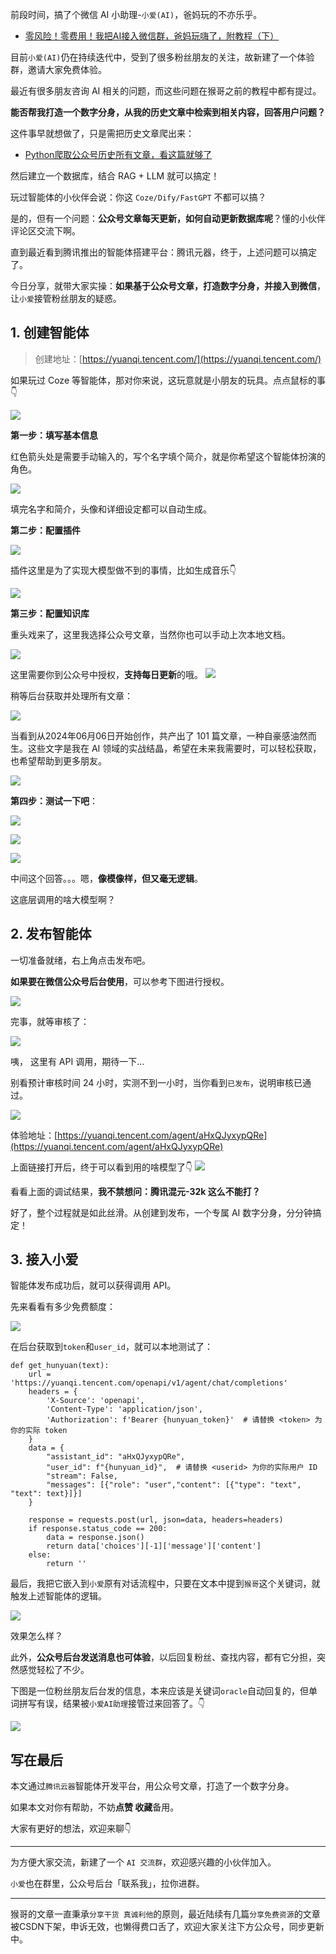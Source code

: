 ﻿前段时间，搞了个微信 AI 小助理-`小爱(AI)`，爸妈玩的不亦乐乎。
- [零风险！零费用！我把AI接入微信群，爸妈玩嗨了，附教程（下）](https://blog.csdn.net/u010522887/article/details/141882177)

目前`小爱(AI)`仍在持续迭代中，受到了很多粉丝朋友的关注，故新建了一个体验群，邀请大家免费体验。

最近有很多朋友咨询 AI 相关的问题，而这些问题在猴哥之前的教程中都有提过。

**能否帮我打造一个数字分身，从我的历史文章中检索到相关内容，回答用户问题？**

这件事早就想做了，只是需把历史文章爬出来：
- [Python爬取公众号历史所有文章，看这篇就够了](https://blog.csdn.net/u010522887/article/details/141149403)

然后建立一个数据库，结合 RAG + LLM 就可以搞定！

玩过智能体的小伙伴会说：你这 `Coze/Dify/FastGPT` 不都可以搞？

是的，但有一个问题：**公众号文章每天更新，如何自动更新数据库呢**？懂的小伙伴评论区交流下啊。


直到最近看到腾讯推出的智能体搭建平台：腾讯元器，终于，上述问题可以搞定了。

今日分享，就带大家实操：**如果基于公众号文章，打造数字分身，并接入到微信**，让`小爱`接管粉丝朋友的疑惑。


## 1. 创建智能体

> 创建地址：[https://yuanqi.tencent.com/](https://yuanqi.tencent.com/)

如果玩过 Coze 等智能体，那对你来说，这玩意就是小朋友的玩具。点点鼠标的事👇

![](https://img-blog.csdnimg.cn/img_convert/2fd53102836a56fe0fd7ebed16714102.png)


**第一步：填写基本信息**

红色箭头处是需要手动输入的，写个名字填个简介，就是你希望这个智能体扮演的角色。

![](https://img-blog.csdnimg.cn/img_convert/eb0344233fed25c390c95e1121802feb.png)

填完名字和简介，头像和详细设定都可以自动生成。


**第二步：配置插件**

![](https://img-blog.csdnimg.cn/img_convert/af9a4cc89540b7492d9e58af31ae8388.png)

插件这里是为了实现大模型做不到的事情，比如生成音乐👇

![](https://img-blog.csdnimg.cn/img_convert/4efb8cdc08dccc5920962523bf93c66c.png)

**第三步：配置知识库**

重头戏来了，这里我选择公众号文章，当然你也可以手动上次本地文档。

![](https://img-blog.csdnimg.cn/img_convert/1feb750037bc935c8d6ba09c46882da0.png)

这里需要你到公众号中授权，**支持每日更新**的哦。
![](https://img-blog.csdnimg.cn/img_convert/5c1b716e7052dc1d33e485f891596f03.png)

稍等后台获取并处理所有文章：

![](https://img-blog.csdnimg.cn/img_convert/f3946d86ae1e9ce4e65ff29fab6762fd.png)

当看到从2024年06月06日开始创作，共产出了 101 篇文章，一种自豪感油然而生。这些文字是我在 AI 领域的实战结晶，希望在未来我需要时，可以轻松获取，也希望帮助到更多朋友。

![](https://img-blog.csdnimg.cn/img_convert/405e5801c6aee0b22c4115509c49e17d.png)

**第四步：测试一下吧**：

![](https://img-blog.csdnimg.cn/img_convert/53b7237ba9b9dd661fce3eb7c1a1a96c.png)


![](https://img-blog.csdnimg.cn/img_convert/76f3918470d4087e491aaec3b34b98dd.png)


![](https://img-blog.csdnimg.cn/img_convert/1a622ff04af216b5248889730a362762.png)

中间这个回答。。。嗯，**像模像样，但又毫无逻辑**。

这底层调用的啥大模型啊？


## 2. 发布智能体

一切准备就绪，右上角点击发布吧。

**如果要在微信公众号后台使用**，可以参考下图进行授权。

![](https://img-blog.csdnimg.cn/img_convert/16e651eefeaa3c851ce712b13952ac2b.png)

完事，就等审核了：

![](https://img-blog.csdnimg.cn/img_convert/a508794c5960c84edf29a0384127a705.png)

咦， 这里有 API 调用，期待一下...

别看预计审核时间 24 小时，实测不到一小时，当你看到`已发布`，说明审核已通过。

![](https://img-blog.csdnimg.cn/img_convert/b2ec07014dc53540254d148d0e83403d.png)

体验地址：[https://yuanqi.tencent.com/agent/aHxQJyxypQRe](https://yuanqi.tencent.com/agent/aHxQJyxypQRe)


上面链接打开后，终于可以看到用的啥模型了👇
![](https://img-blog.csdnimg.cn/img_convert/07cbe79bf12b98befc3b420750eea176.png)

看看上面的调试结果，**我不禁想问：腾讯混元-32k 这么不能打？**


好了，整个过程就是如此丝滑。从创建到发布，一个专属 AI 数字分身，分分钟搞定！

## 3. 接入小爱

智能体发布成功后，就可以获得调用 API。

先来看看有多少免费额度：

![](https://img-blog.csdnimg.cn/img_convert/64563371b13068556caded0e26dd019a.png)


在后台获取到`token`和`user_id`，就可以本地测试了：

```
def get_hunyuan(text):
    url = 'https://yuanqi.tencent.com/openapi/v1/agent/chat/completions'
    headers = {
        'X-Source': 'openapi',
        'Content-Type': 'application/json',
        'Authorization': f'Bearer {hunyuan_token}'  # 请替换 <token> 为你的实际 token
    }
    data = {
        "assistant_id": "aHxQJyxypQRe",
        "user_id": f"{hunyuan_id}",  # 请替换 <userid> 为你的实际用户 ID
        "stream": False,
        "messages": [{"role": "user","content": [{"type": "text", "text": text}]}]
    }

    response = requests.post(url, json=data, headers=headers)
    if response.status_code == 200:
        data = response.json()
        return data['choices'][-1]['message']['content']
    else:
        return ''

```

最后，我把它嵌入到`小爱`原有对话流程中，只要在文本中提到`猴哥`这个关键词，就触发上述智能体的逻辑。

![](https://img-blog.csdnimg.cn/img_convert/691a3be33025cc0ffef2970507717cf2.png)

效果怎么样？

此外，**公众号后台发送消息也可体验**，以后回复粉丝、查找内容，都有它分担，突然感觉轻松了不少。

下图是一位粉丝朋友后台发的信息，本来应该是关键词`oracle`自动回复的，但单词拼写有误，结果被`小爱AI助理`接管过来回答了。👇

![](https://img-blog.csdnimg.cn/img_convert/1c6cee0393205bffe07f777456cf2ce7.png)


## 写在最后

本文通过`腾讯云器`智能体开发平台，用公众号文章，打造了一个数字分身。

如果本文对你有帮助，不妨**点赞 收藏**备用。

大家有更好的想法，欢迎来聊👇

--- 

为方便大家交流，新建了一个 `AI 交流群`，欢迎感兴趣的小伙伴加入。

`小爱`也在群里，公众号后台「联系我」，拉你进群。

--- 

猴哥的文章一直秉承`分享干货 真诚利他`的原则，最近陆续有几篇`分享免费资源`的文章被CSDN下架，申诉无效，也懒得费口舌了，欢迎大家关注下方公众号，同步更新中。

